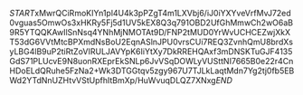 $START$xMwrQCiRmoKIYn1pl4U4k3pPZgT4m1LXVbj6/iJ0iYXYveVrfMvJ72ed0vguas5OmwOs3xHKRy5Fj5d1UV5kEX8Q3q791OBD2UfGhMmwCh2wO6aB9R5YTQQKAwIlSnNsq4YNhMjNMOTAt9D/FNP2tMUD0YrWvUCHCEZwjXkXT53dG6VVtMtcBPXmdNsBoU2EqnASlnJPU0vrsCUi7REQ3ZvnhQmU8brdXsyLBG4lB9uP2tiRtZoVIRULJAVYpK6IiYtXy7DkRREHQAxf3mDNSKTuGJF4135GdS71PLUcvE9N8uonRXEprEkSNLp6JvVSqDOWLyVUSttNI7665B0e22r4CnHDoELdQRuhe5FzNa2+Wk3DTGGtqv5zgy967U7TJLkLaqtMdn7Yg2tj0fb5EBWd2YTdNnUZHtvVStUpfhItBmXp/HuWvuqDLQZ7XNxg$END$